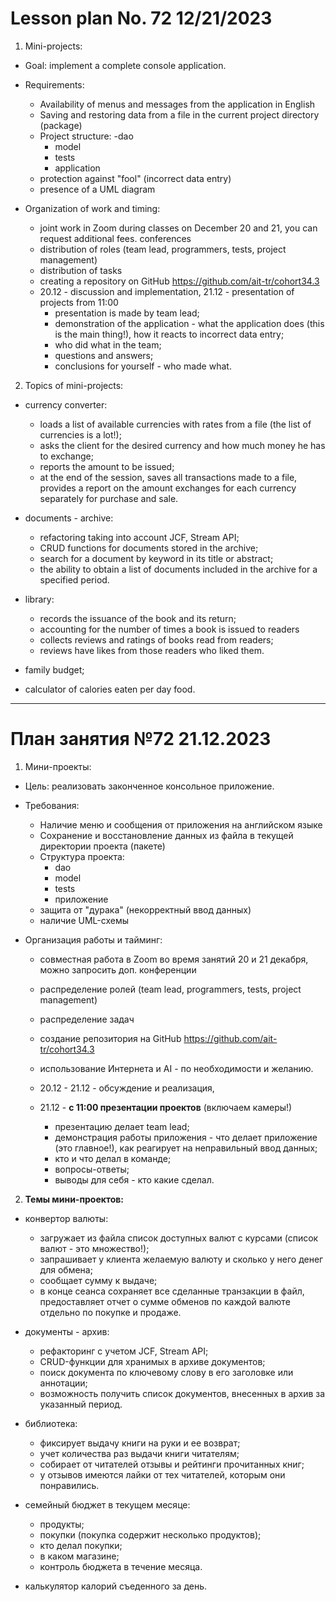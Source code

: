 # Lesson plan No. 72 12/21/2023

1. Mini-projects:
- Goal: implement a complete console application.
- Requirements:
    - Availability of menus and messages from the application in English
    - Saving and restoring data from a file in the current project directory (package)
    - Project structure:
      -dao
        - model
        - tests
        - application
    - protection against "fool" (incorrect data entry)
    - presence of a UML diagram

- Organization of work and timing:
    - joint work in Zoom during classes on December 20 and 21, you can request additional fees. conferences
    - distribution of roles (team lead, programmers, tests, project management)
    - distribution of tasks
    - creating a repository on GitHub https://github.com/ait-tr/cohort34.3
    - 20.12 - discussion and implementation, 21.12 - presentation of projects from 11:00
        - presentation is made by team lead;
        - demonstration of the application - what the application does (this is the main thing!), how it reacts to incorrect data entry;
        - who did what in the team;
        - questions and answers;
        - conclusions for yourself - who made what.

2. Topics of mini-projects:

- currency converter:
    - loads a list of available currencies with rates from a file (the list of currencies is a lot!);
    - asks the client for the desired currency and how much money he has to exchange;
    - reports the amount to be issued;
    - at the end of the session, saves all transactions made to a file, provides a report on the amount
      exchanges for each currency separately for purchase and sale.

- documents - archive:
    - refactoring taking into account JCF, Stream API;
    - CRUD functions for documents stored in the archive;
    - search for a document by keyword in its title or abstract;
    - the ability to obtain a list of documents included in the archive for a specified period.

- library:
    - records the issuance of the book and its return;
    - accounting for the number of times a book is issued to readers
    - collects reviews and ratings of books read from readers;
    - reviews have likes from those readers who liked them.

- family budget;

- calculator of calories eaten per day food.

___________________________________________

# План занятия №72 21.12.2023

1. Мини-проекты:
- Цель: реализовать законченное консольное приложение.
- Требования:
  - Наличие меню и сообщения от приложения на английском языке
  - Сохранение и восстановление данных из файла в текущей директории проекта (пакете)
  - Структура проекта:
    - dao
    - model
    - tests
    - приложение
  - защита от "дурака" (некорректный ввод данных)
  - наличие UML-схемы

- Организация работы и тайминг:
  - совместная работа в Zoom во время занятий 20 и 21 декабря, можно запросить доп. конференции 
  - распределение ролей (team lead, programmers, tests, project management)
  - распределение задач
  - создание репозитория на GitHub https://github.com/ait-tr/cohort34.3
  - использование Интернета и AI - по необходимости и желанию.
  
  - 20.12 - 21.12 - обсуждение и реализация, 
  - 21.12 - **c 11:00 презентации проектов** (включаем камеры!)
    - презентацию делает team lead;
    - демонстрация работы приложения - что делает приложение (это главное!), как реагирует на неправильный ввод данных;
    - кто и что делал в команде;
    - вопросы-ответы;
    - выводы для себя - кто какие сделал.

2. **Темы мини-проектов:**

- конвертор валюты:
    - загружает из файла список доступных валют с курсами (список валют - это множество!);
    - запрашивает у клиента желаемую валюту и сколько у него денег для обмена;
    - сообщает сумму к выдаче;
    - в конце сеанса сохраняет все сделанные транзакции в файл, предоставляет отчет о сумме
      обменов по каждой валюте отдельно по покупке и продаже.

- документы - архив:
    - рефакторинг с учетом JCF, Stream API; 
    - CRUD-функции для хранимых в архиве документов;
    - поиск документа по ключевому слову в его заголовке или аннотации;
    - возможность получить список документов, внесенных в архив за указанный период.

- библиотека:
    - фиксирует выдачу книги на руки и ее возврат;
    - учет количества раз выдачи книги читателям;
    - собирает от читателей отзывы и рейтинги прочитанных книг;
    - у отзывов имеются лайки от тех читателей, которым они понравились.

- семейный бюджет в текущем месяце:
  - продукты;
  - покупки (покупка содержит несколько продуктов); 
  - кто делал покупки;
  - в каком магазине;
  - контроль бюджета в течение месяца.

- калькулятор калорий съеденного за день.